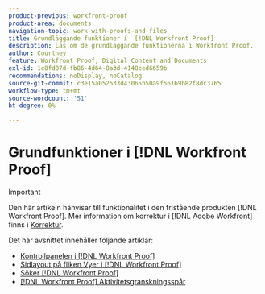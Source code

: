 ```yaml
---
product-previous: workfront-proof
product-area: documents
navigation-topic: work-with-proofs-and-files
title: Grundläggande funktioner i  [!DNL Workfront Proof]
description: Läs om de grundläggande funktionerna i Workfront Proof.
author: Courtney
feature: Workfront Proof, Digital Content and Documents
exl-id: 1c8fd07d-fb86-4d64-8a3d-4148ced6659b
recommendations: noDisplay, noCatalog
source-git-commit: c3e15a052533d43065b50a9f56169b82f8dc3765
workflow-type: tm+mt
source-wordcount: '51'
ht-degree: 0%

---
```


# Grundfunktioner i [!DNL Workfront Proof]

>[!IMPORTANT]
>
>Den här artikeln hänvisar till funktionalitet i den fristående produkten [!DNL Workfront Proof]. Mer information om korrektur i [!DNL Adobe Workfront] finns i [Korrektur](../../../review-and-approve-work/proofing/proofing.md).

Det här avsnittet innehåller följande artiklar:

* [Kontrollpanelen i  [!DNL Workfront Proof]](../../../workfront-proof/wp-work-proofsfiles/basic-features/dashboard.md)
* [Sidlayout på fliken Vyer i  [!DNL Workfront Proof]](../../../workfront-proof/wp-work-proofsfiles/basic-features/page-layout-view.md)
* [Söker [!DNL Workfront Proof]](../../../workfront-proof/wp-work-proofsfiles/basic-features/search.md)
* [ [!DNL Workfront Proof] Aktivitetsgranskningsspår](../../../workfront-proof/wp-work-proofsfiles/basic-features/activity-audit-trail.md)
